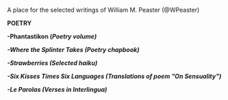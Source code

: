 A place for the selected writings of William M. Peaster (@WPeaster)

<b>POETRY<b/>

-Phantastikon (<i>Poetry volume<i/>)

-Where the Splinter Takes (<i>Poetry chapbook<i/>)

-Strawberries (<i>Selected haiku<i/>)

-Six Kisses Times Six Languages (<i>Translations of poem "On Sensuality"<i/>)

-Le Parolas (<i>Verses in Interlingua<i/>)
